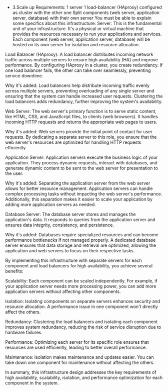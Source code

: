 * 3.Scale up Requirements:
1 server
1 load-balancer (HAproxy) configured as cluster with the other one
Split components (web server, application server, database) with their own server
You must be able to explain some specifics about this infrastructure:
Server: This is the fundamental unit of your infrastructure. It's a physical or virtual machine that provides the resources necessary to run your applications and services. Each component (web server, application server, database) will be hosted on its own server for isolation and resource allocation.

Load Balancer (HAproxy): A load balancer distributes incoming network traffic across multiple servers to ensure high availability (HA) and improve performance. By configuring HAproxy in a cluster, you create redundancy. If one load balancer fails, the other can take over seamlessly, preventing service downtime.

Why it's added: Load balancers help distribute incoming traffic evenly across multiple servers, preventing overloading of any single server and ensuring that the system can handle increased user requests. Clustering the load balancers adds redundancy, further improving the system's availability.

Web Server: The web server's primary function is to serve static content, like HTML, CSS, and JavaScript files, to clients (web browsers). It handles incoming HTTP requests and returns the appropriate web pages to users.

Why it's added: Web servers provide the initial point of contact for user requests. By dedicating a separate server to this role, you ensure that the web server's resources are optimized for handling HTTP requests efficiently.

Application Server: Application servers execute the business logic of your application. They process dynamic requests, interact with databases, and generate dynamic content to be sent to the web server for presentation to the user.

Why it's added: Separating the application server from the web server allows for better resource management. Application servers can handle complex processing tasks without impacting the web server's performance. Additionally, this separation makes it easier to scale your application by adding more application servers as needed.

Database Server: The database server stores and manages the application's data. It responds to queries from the application server and ensures data integrity, consistency, and persistence.

Why it's added: Databases require specialized resources and can become performance bottlenecks if not managed properly. A dedicated database server ensures that data storage and retrieval are optimized, allowing the application and web servers to focus on their respective tasks.

By implementing this infrastructure with separate servers for each component and load balancers for high availability, you achieve several benefits:

Scalability: Each component can be scaled independently. For example, if your application server needs more processing power, you can add more application servers without affecting other components.

Isolation: Isolating components on separate servers enhances security and resource allocation. A performance issue in one component won't directly affect the others.

Redundancy: Clustering the load balancers and isolating each component improves system redundancy, reducing the risk of service disruption due to hardware failures.

Performance: Optimizing each server for its specific role ensures that resources are used efficiently, leading to better overall performance.

Maintenance: Isolation makes maintenance and updates easier. You can take down one component for maintenance without affecting the others.

In summary, this infrastructure design addresses the key requirements of high availability, scalability, isolation, and performance optimization for each component in the system.
